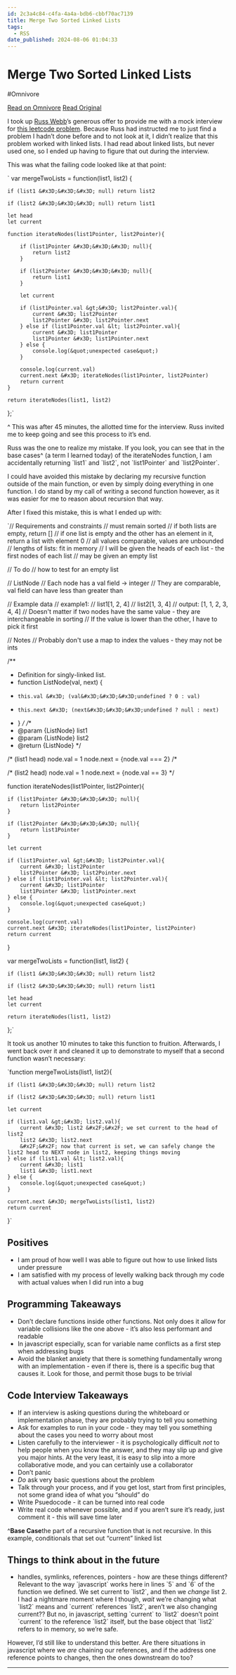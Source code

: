 ```yaml
---
id: 2c3a4c84-c4fa-4a4a-bdb6-cbbf70ac7139
title: Merge Two Sorted Linked Lists
tags:
  - RSS
date_published: 2024-08-06 01:04:33
---
```


# Merge Two Sorted Linked Lists
#Omnivore

[Read on Omnivore](https://omnivore.app/me/merge-two-sorted-linked-lists-19126c1240e)
[Read Original](https://elijer.github.io/garden/Dev-Notes/LeetCode-Journal/Merge-Two-Sorted-Linked-Lists)



I took up [Russ Webb](https:&#x2F;&#x2F;github.com&#x2F;Russ741)’s generous offer to provide me with a mock interview for [this leetcode problem](https:&#x2F;&#x2F;leetcode.com&#x2F;problems&#x2F;merge-two-sorted-lists&#x2F;). Because Russ had instructed me to just find a problem I hadn’t done before and to not look at it, I didn’t realize that this problem worked with linked lists. I had read about linked lists, but never used one, so I ended up having to figure that out during the interview.

This was what the failing code looked like at that point:

&#x60; 
var mergeTwoLists &#x3D; function(list1, list2) {
    
    if (list1 &#x3D;&#x3D;&#x3D; null) return list2
 
    if (list2 &#x3D;&#x3D;&#x3D; null) return list1
 
    let head
    let current
 
	function iterateNodes(list1Pointer, list2Pointer){
 
	    if (list1Pointer &#x3D;&#x3D;&#x3D; null){
	        return list2
	    }
	
	    if (list2Pointer &#x3D;&#x3D;&#x3D; null){
	        return list1
	    }
	
	    let current
	
	    if (list1Pointer.val &gt;&#x3D; list2Pointer.val){
	        current &#x3D; list2Pointer
	        list2Pointer &#x3D; list2Pointer.next
	    } else if (list1Pointer.val &lt; list2Pointer.val){
	        current &#x3D; list1Pointer
	        list1Pointer &#x3D; list1Pointer.next
	    } else {
	        console.log(&quot;unexpected case&quot;)
	    }
	
	    console.log(current.val)
	    current.next &#x3D; iterateNodes(list1Pointer, list2Pointer)
	    return current
	}
 
    return iterateNodes(list1, list2)
};&#x60;

^ This was after 45 minutes, the allotted time for the interview. Russ invited me to keep going and see this process to it’s end.

Russ was the one to realize my mistake. If you look, you can see that in the base cases^ (a term I learned today) of the iterateNodes function, I am accidentally returning &#x60;list1&#x60; and &#x60;list2&#x60;, not &#x60;list1Pointer&#x60; and &#x60;list2Pointer&#x60;.

I could have avoided this mistake by declaring my recursive function outside of the main function, or even by simply doing everything in one function. I do stand by my call of writing a second function however, as it was easier for me to reason about recursion that way.

After I fixed this mistake, this is what I ended up with:

&#x60;&#x2F;&#x2F; Requirements and constraints
    &#x2F;&#x2F; must remain sorted
    &#x2F;&#x2F; if both lists are empty, return []
    &#x2F;&#x2F; if one list is empty and the other has an element in it, return a list with element 0
    &#x2F;&#x2F; all values comparable, values are unbounded
    &#x2F;&#x2F; lengths of lists: fit in memory
    &#x2F;&#x2F; I will be given the heads of each list - the first nodes of each list
    &#x2F;&#x2F; may be given an empty list
 
&#x2F;&#x2F; To do
    &#x2F;&#x2F; how to test for an empty list
 
&#x2F;&#x2F; ListNode
&#x2F;&#x2F; Each node has a val field -&gt; integer
    &#x2F;&#x2F; They are comparable, val field can have less than greater than
    
 
&#x2F;&#x2F; Example data
    &#x2F;&#x2F; example1:
        &#x2F;&#x2F; list1[1, 2, 4]
        &#x2F;&#x2F; list2[1, 3, 4]
        &#x2F;&#x2F; output: [1, 1, 2, 3, 4, 4]
        &#x2F;&#x2F; Doesn&#39;t matter if two nodes have the same value - they are interchangeable in sorting
        &#x2F;&#x2F; If the value is lower than the other, I have to pick it first
 
&#x2F;&#x2F; Notes
&#x2F;&#x2F; Probably don&#39;t use a map to index the values - they may not be ints
 
&#x2F;**
 * Definition for singly-linked list.
 * function ListNode(val, next) {
 *     this.val &#x3D; (val&#x3D;&#x3D;&#x3D;undefined ? 0 : val)
 *     this.next &#x3D; (next&#x3D;&#x3D;&#x3D;undefined ? null : next)
 * }
 *&#x2F;
&#x2F;**
 * @param {ListNode} list1
 * @param {ListNode} list2
 * @return {ListNode}
 *&#x2F;
 
&#x2F;* (list1 head)
    node.val &#x3D; 1
    node.next &#x3D; {node.val &#x3D;&#x3D;&#x3D; 2}
&#x2F;*
 
&#x2F;* (list2 head)
    node.val &#x3D; 1
    node.next &#x3D; {node.val &#x3D;&#x3D; 3}
*&#x2F;
 
function iterateNodes(list1Pointer, list2Pointer){
 
    if (list1Pointer &#x3D;&#x3D;&#x3D; null){
        return list2Pointer
    }
 
    if (list2Pointer &#x3D;&#x3D;&#x3D; null){
        return list1Pointer
    }
 
    let current
 
    if (list1Pointer.val &gt;&#x3D; list2Pointer.val){
        current &#x3D; list2Pointer
        list2Pointer &#x3D; list2Pointer.next
    } else if (list1Pointer.val &lt; list2Pointer.val){
        current &#x3D; list1Pointer
        list1Pointer &#x3D; list1Pointer.next
    } else {
        console.log(&quot;unexpected case&quot;)
    }
 
    console.log(current.val)
    current.next &#x3D; iterateNodes(list1Pointer, list2Pointer)
    return current
}
 
var mergeTwoLists &#x3D; function(list1, list2) {
    
    if (list1 &#x3D;&#x3D;&#x3D; null) return list2
 
    if (list2 &#x3D;&#x3D;&#x3D; null) return list1
 
    let head
    let current
 
    return iterateNodes(list1, list2)
};&#x60;

It took us another 10 minutes to take this function to fruition. Afterwards, I went back over it and cleaned it up to demonstrate to myself that a second function wasn’t necessary:

&#x60;function mergeTwoLists(list1, list2){
 
    if (list1 &#x3D;&#x3D;&#x3D; null) return list2
 
    if (list2 &#x3D;&#x3D;&#x3D; null) return list1
 
    let current
 
    if (list1.val &gt;&#x3D; list2.val){
        current &#x3D; list2 &#x2F;&#x2F; we set current to the head of list2
        list2 &#x3D; list2.next
        &#x2F;&#x2F; now that current is set, we can safely change the list2 head to NEXT node in list2, keeping things moving
    } else if (list1.val &lt; list2.val){
        current &#x3D; list1
        list1 &#x3D; list1.next
    } else {
        console.log(&quot;unexpected case&quot;)
    }
 
    current.next &#x3D; mergeTwoLists(list1, list2)
    return current
}&#x60;

## Positives

* I am proud of how well I was able to figure out how to use linked lists under pressure
* I am satisfied with my process of levelly walking back through my code with actual values when I did run into a bug

## Programming Takeaways

* Don’t declare functions inside other functions. Not only does it allow for variable collisions like the one above - it’s also less performant and readable
* In javascript especially, scan for variable name conflicts as a first step when addressing bugs
* Avoid the blanket anxiety that there is something fundamentally wrong with an implementation - even if there is, there is a specific bug that causes it. Look for those, and permit those bugs to be trivial

## Code Interview Takeaways

* If an interview is asking questions during the whiteboard or implementation phase, they are probably trying to tell you something
* Ask for examples to run in your code - they may tell you something about the cases you need to worry about most
* Listen carefully to the interviewer - it is psychologically difficult _not_ to help people when you know the answer, and they may slip up and give you major hints. At the very least, it is easy to slip into a more collaborative mode, and you can certainly use a collaborator
* Don’t panic
* _Do_ ask very basic questions about the problem
* Talk through your process, and if you get lost, start from first principles, not some grand idea of what you “should” do
* Write Psuedocode - it can be turned into real code
* Write real code whenever possible, and if you aren’t sure it’s ready, just comment it - this will save time later

^**Base Case**the part of a recursive function that is not recursive. In this example, conditionals that set out “current” linked list

## Things to think about in the future

* handles, symlinks, references, pointers - how are these things different? Relevant to the way &#x60;javascript&#x60; works here in lines &#x60;5&#x60; and &#x60;6&#x60; of the function we defined. We set current to &#x60;list2&#x60;, and then we _change_ list 2\. I had a nightmare moment where I though, _wait_ we’re changing what &#x60;list2&#x60; means and &#x60;current&#x60; references &#x60;list2&#x60;, aren’t we also changing current?? But no, in javascript, setting &#x60;current&#x60; to &#x60;list2&#x60; doesn’t point &#x60;current&#x60; to the reference &#x60;list2&#x60; itself, but the base object that &#x60;list2&#x60; refers to in memory, so we’re safe.

However, I’d still like to understand this better. Are there situations in javascript where we _are_ chaining our references, and if the address one reference points to changes, then the ones downstream do too?

---
